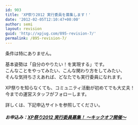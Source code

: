 ```yaml
---
id: 903
title: 'XP祭り2012 実行委員を募集します！'
date: '2012-02-05T12:10:47+00:00'
author: semi
layout: revision
guid: 'http://xpjug.com/895-revision-7/'
permalink: /895-revision-7/
---
```


条件は特にありません。

基本姿勢は「自分のやりたい！を実現する」です。  
こんなことをやってみたい、こんな関わり方をしてみたい、  
そんな気持ちさえあれば、どなたでも実行委員になれます。

XP祭りを知らなくても、コミュニティ活動が初めてでも大丈夫！  
今までの運営スタッフがフォローします。

詳しくは、下記申込サイトを参照してください。

##### **お申込み：[XP祭り2012 実行委員募集！ 〜キックオフ開催〜](http://kokucheese.com/event/index/27472/)** 